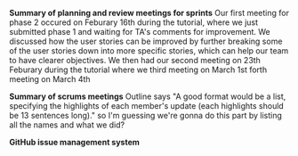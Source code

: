 **Summary of planning and review meetings for sprints**
Our first meeting for phase 2 occured on Feburary 16th during the tutorial, where we just submitted phase 1 and waiting for TA's comments for improvement. We discussed how the user stories can be improved by further breaking some of the user stories down into more specific stories, which can help our team to have clearer objectives. 
We then had our second meeting on 23th Feburary during the tutorial where we
third meeting on March 1st
forth meeting on March 4th


**Summary of scrums meetings**
Outline says "A good format would be a list, specifying the highlights of each member's update (each highlights should be 1­3 sentences long)." so I'm guessing we're gonna do this part by listing all the names and what we did?

**GitHub issue management system**
